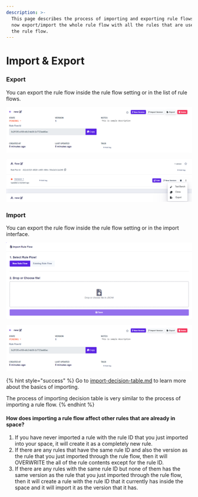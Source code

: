 ```yaml
---
description: >-
  This page describes the process of importing and exporting rule flows. You can
  now export/import the whole rule flow with all the rules that are used within
  the rule flow.
---
```


# Import & Export

### Export

You can export the rule flow inside the rule flow setting or in the list of rule flows.

![Click on the export button to export the rule flow.](../.gitbook/assets/export-rf.png)

![Click on the export button from the dropdown menu to export the rule flow.](../.gitbook/assets/export-rf2.png)

### Import

You can export the rule flow inside the rule flow setting or in the import interface.

![Follow the instructions given in our app.](../.gitbook/assets/import-rf.png)

![Click on import version to import rule flow.](../.gitbook/assets/export-rf.png)

{% hint style="success" %}
Go to [import-decision-table.md](../decision-tables/import-and-export-rule/import-decision-table.md "mention") to learn more about the basics of importing.

The process of importing decision table is very similar to the process of importing a rule flow.
{% endhint %}

#### How does importing a rule flow affect other rules that are already in space? <a href="#warning" id="warning"></a>

1. If you have never imported a rule with the rule ID that you just imported into your space, it will create it as a completely new rule.
2. If there are any rules that have the same rule ID and also the version as the rule that you just imported through the rule flow, then it will OVERWRITE the all of the rule contents except for the rule ID.
3. If there are any rules with the same rule ID but none of them has the same version as the rule that you just imported through the rule flow, then it will create a rule with the rule ID that it currently has inside the space and it will import it as the version that it has.





